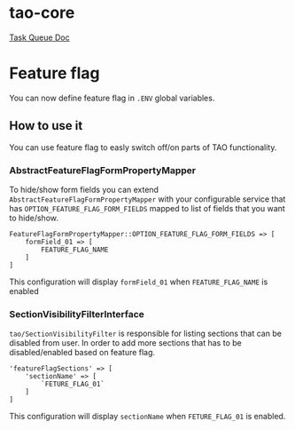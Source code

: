tao-core
========

[Task Queue Doc](models/classes/taskQueue/README.md)

# Feature flag

You can now define feature flag in `.ENV` global variables. 

## How to use it

You can use feature flag to easly switch off/on parts of TAO functionality.

### AbstractFeatureFlagFormPropertyMapper

To hide/show form fields you can extend `AbstractFeatureFlagFormPropertyMapper` with your configurable service that has
`OPTION_FEATURE_FLAG_FORM_FIELDS` mapped to list of fields that you want to hide/show. 

```
FeatureFlagFormPropertyMapper::OPTION_FEATURE_FLAG_FORM_FIELDS => [
    formField_01 => [
        FEATURE_FLAG_NAME
    ]
]
```

This configuration will display `formField_01` when `FEATURE_FLAG_NAME` is enabled

### SectionVisibilityFilterInterface

`tao/SectionVisibilityFilter` is responsible for listing sections that can be disabled from user. In order to add more 
sections that has to be disabled/enabled based on feature flag. 

```
'featureFlagSections' => [
    'sectionName' => [
        `FETURE_FLAG_01`
    ]
]
``` 

This configuration will display `sectionName` when `FETURE_FLAG_01` is enabled.